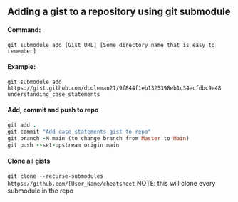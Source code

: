 ## Adding a gist to a repository using git submodule
#### Command:
`git submodule add [Gist URL] [Some directory name that is easy to remember]`
#### Example: 
`git submodule add https://gist.github.com/dcoleman21/9f844f1eb1325398eb1c34ecfdbc9e48 understanding_case_statements`
#### Add, commit and push to repo
```ruby
git add .
git commit "Add case statements gist to repo"
git branch -M main (to change branch from Master to Main)
git push --set-upstream origin main
```
#### Clone all gists
`git clone --recurse-submodules https://github.com/[User_Name/cheatsheet`
NOTE: this will clone every submodule in the repo
